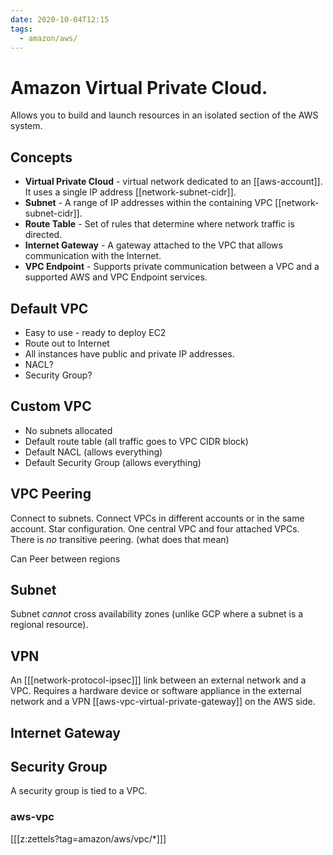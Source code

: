 ```yaml
---
date: 2020-10-04T12:15
tags:
  - amazon/aws/
---
```


# Amazon Virtual Private Cloud. 

Allows you to build and launch resources in an isolated section of the AWS system.

## Concepts
* **Virtual Private Cloud** - virtual network dedicated to an [[aws-account]]. It uses a single IP address [[network-subnet-cidr]].
* **Subnet** - A range of IP addresses within the containing VPC [[network-subnet-cidr]].
* **Route Table** - Set of rules that determine where network traffic is directed.
* **Internet Gateway** - A gateway attached to the VPC that allows communication with the Internet.
* **VPC Endpoint** - Supports private communication between a VPC and a supported AWS and VPC Endpoint services.

## Default VPC
* Easy to use - ready to deploy EC2
* Route out to Internet
* All instances have public and private IP addresses.
* NACL?
* Security Group?

## Custom VPC
* No subnets allocated
* Default route table (all traffic goes to VPC CIDR block)
* Default NACL (allows everything)
* Default Security Group (allows everything)

## VPC Peering
Connect to subnets.
Connect VPCs in different accounts or in the same account.
Star configuration. One central VPC and four attached VPCs.
There is *no* transitive peering. (what does that mean)

Can Peer between regions

## Subnet

Subnet *cannot* cross availability zones (unlike GCP where a subnet is a regional resource).

## VPN

An [[[network-protocol-ipsec]]] link between an external network and a VPC. Requires a hardware device or software appliance in the external network and a VPN [[aws-vpc-virtual-private-gateway]] on the AWS side.


## Internet Gateway

## Security Group
A security group is tied to a VPC.

### aws-vpc

[[[z:zettels?tag=amazon/aws/vpc/*]]]